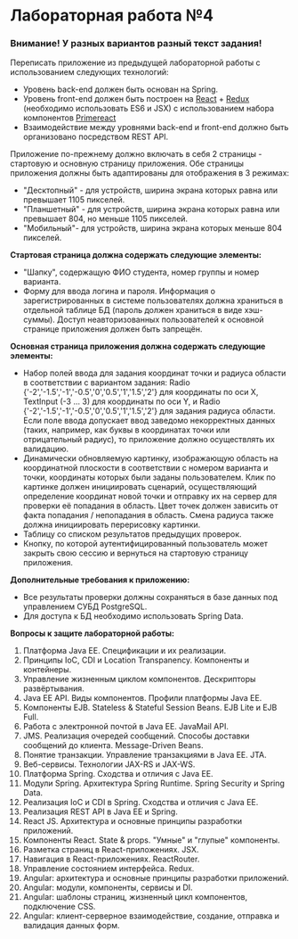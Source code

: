 # Лабораторная работа №4

<h3>Внимание! У разных вариантов разный текст задания!</h3>
<p>Переписать приложение из предыдущей лабораторной работы</a> с использованием следующих технологий:</p>
<ul>
    <li>Уровень back-end должен быть основан на Spring.</li>
    <li>Уровень front-end должен быть построен на <a href="https://facebook.github.io/react/"
                                                     target="_blank">React</a> + <a
            href="http://redux.js.org/docs/basics/UsageWithReact.html" target="_blank">Redux</a> (необходимо
        использовать ES6 и JSX) с использованием набора компонентов <a href="https://github.com/primefaces/primereact"
                                                                       target="_blank">Primereact</a></li>
    <li>Взаимодействие между уровнями back-end и front-end должно быть организовано посредством REST API.</li>
</ul>
<p>Приложение по-прежнему должно включать в себя 2 страницы - стартовую и основную страницу приложения. Обе страницы
    приложения должны быть адаптированы для отображения в 3 режимах:</p>
<ul>
    <li>"Десктопный" - для устройств, ширина экрана которых равна или превышает 1105 пикселей.</li>
    <li>"Планшетный" - для устройств, ширина экрана которых равна или превышает 804, но меньше 1105 пикселей.</li>
    <li>"Мобильный"- для устройств, ширина экрана которых меньше 804 пикселей.</li>
</ul>
<p><b>Стартовая страница должна содержать следующие элементы:</b></p>
<ul>
    <li>"Шапку", содержащую ФИО студента, номер группы и номер варианта.</li>
    <li>Форму для ввода логина и пароля. Информация о зарегистрированных в системе пользователях должна храниться в
        отдельной таблице БД (пароль должен храниться в виде хэш-суммы). Доступ неавторизованных пользователей к
        основной странице приложения должен быть запрещён.
    </li>
</ul>
<p><b>Основная страница приложения должна содержать следующие элементы:</b></p>
<ul>
    <li>Набор полей ввода для задания координат точки и радиуса области в соответствии с вариантом задания:
        Radio {'-2','-1.5','-1','-0.5','0','0.5','1','1.5','2'} для координаты по оси X, 
        TextInput (-3 ... 3) для координаты по оси Y, и Radio {'-2','-1.5','-1','-0.5','0','0.5','1','1.5','2'}
        для задания радиуса области. Если поле ввода допускает ввод заведомо некорректных данных 
        (таких, например, как буквы в координатах точки или отрицательный радиус), то приложение должно осуществлять их валидацию.
    </li>
    <li>Динамически обновляемую картинку, изображающую область на координатной плоскости в соответствии с номером
        варианта и точки, координаты которых были заданы пользователем. Клик по картинке должен инициировать
        сценарий, осуществляющий определение координат новой точки и отправку их на сервер для проверки её попадания
        в область. Цвет точек должен зависить от факта попадания / непопадания в область. Смена радиуса также должна
        инициировать перерисовку картинки.
    </li>
    <li>Таблицу со списком результатов предыдущих проверок.</li>
    <li>Кнопку, по которой аутентифицированный пользователь может закрыть свою сессию и вернуться на стартовую
        страницу приложения.
    </li>
</ul>
<p><b>Дополнительные требования к приложению:</b></p>
<ul>
    <li>Все результаты проверки должны сохраняться в базе данных под управлением СУБД PostgreSQL.</li>
    <li>Для доступа к БД необходимо использовать Spring Data.</li>
</ul>

<strong>Вопросы к защите лабораторной работы:</strong>

<ol>
  <li>Платформа Java EE. Спецификации и их реализации.</li>
  <li>Принципы IoC, CDI и Location Transpanency. Компоненты и контейнеры.</li>
  <li>Управление жизненным циклом компонентов. Дескрипторы развёртывания.</li>
  <li>Java EE API. Виды компонентов. Профили платформы Java EE.</li>
  <li>Компоненты EJB. Stateless &amp; Stateful Session Beans. EJB Lite и EJB Full.</li>
  <li>Работа с электронной почтой в Java EE. JavaMail API.</li>
  <li>JMS. Реализация очередей сообщений. Способы доставки сообщений до клиента. Message-Driven Beans.</li>
  <li>Понятие транзакции. Управление транзакциями в Java EE. JTA.</li>
  <li>Веб-сервисы. Технологии JAX-RS и JAX-WS.</li>
  <li>Платформа Spring. Сходства и отличия с Java EE.</li>
  <li>Модули Spring. Архитектура Spring Runtime. Spring Security и Spring Data.</li>
  <li>Реализация IoC и CDI в Spring. Сходства и отличия с Java EE.</li>
  <li>Реализация REST API в Java EE и Spring.</li>
  <li>React JS. Архитектура и основные принципы разработки приложений.</li>
  <li>Компоненты React. State &amp; props. "Умные" и "глупые" компоненты.</li>
  <li>Разметка страниц в React-приложениях. JSX.</li>
  <li>Навигация в React-приложениях. ReactRouter.</li>
  <li>Управление состоянием интерфейса. Redux.</li>
  <li>Angular: архитектура и основные принципы разработки приложений.</li>
  <li>Angular: модули, компоненты, сервисы и DI.</li>
  <li>Angular: шаблоны страниц, жизненный цикл компонентов, подключение CSS.</li>
  <li>Angular: клиент-серверное взаимодействие, создание, отправка и валидация данных форм.</li>
</ol>
